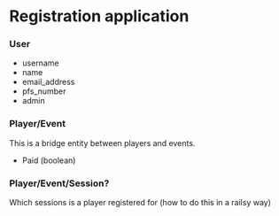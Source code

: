 # Registration application

### User
- username
- name
- email_address
- pfs_number
- admin

### Player/Event
This is a bridge entity between players and events.
- Paid (boolean)

### Player/Event/Session?
Which sessions is a player registered for (how to do this in a railsy way)
